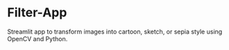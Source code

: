 # Filter-App
Streamlit app to transform images into cartoon, sketch, or sepia style using OpenCV and Python.

